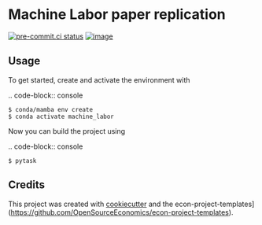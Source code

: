 Machine Labor paper replication
===============================



[![pre-commit.ci status](https://results.pre-commit.ci/badge/github/luciagomezll/machine_labor/main.svg)](https://results.pre-commit.ci/latest/github/luciagomezll/machine_labor/main)
[![image](https://img.shields.io/badge/code%20style-black-000000.svg)](https://github.com/ambv/black)

## Usage

To get started, create and activate the environment with

.. code-block:: console

    $ conda/mamba env create
    $ conda activate machine_labor

Now you can build the project using

.. code-block:: console

    $ pytask

## Credits

This project was created with [cookiecutter](https://github.com/audreyr/cookiecutter)
and the
econ-project-templates](https://github.com/OpenSourceEconomics/econ-project-templates).
